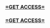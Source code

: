 <h3><strong><a href="https://www.google.com/url?q=https%3A%2F%2Fappbitly.com%2FJDJZo">=GET ACCESS=</a></strong></h3>

<h3><strong><a href="https://www.google.com/url?q=https%3A%2F%2Fappbitly.com%2FJDJZo">=GET ACCESS=</a></strong></h3>
